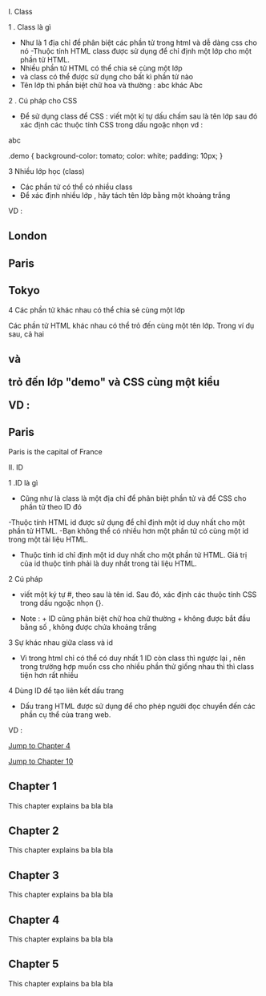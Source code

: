 I. Class

1 . Class là gì 

- Như là 1 địa chỉ để phân biệt các phần tử trong html và  dễ dàng css cho nó
-Thuộc tính HTML class được sử dụng để chỉ định một lớp cho một phần tử HTML.
- Nhiều phần tử HTML có thể chia sẻ cùng một lớp
- và class có thể được sử dụng cho bất kì phần tử nào 
- Tên lớp thì phần biệt chữ hoa và thường : abc khác Abc


2 . Cú pháp cho CSS

-  Để sử dụng class để CSS :    viết một kí tự dấu chấm sau là tên lớp sau đó xác định các thuộc tính CSS trong dấu ngoặc nhọn
vd :  
<p class="demo">abc</p>
.demo {
  background-color: tomato;
  color: white;
  padding: 10px;
}

3 Nhiều lớp học (class)

- Các phần tử có thể có nhiều class
- Để xác định nhiều lớp , hãy tách tên lớp bằng một khoảng trắng

VD : 
<h2 class="city main">London</h2>
<h2 class="city">Paris</h2>
<h2 class="city">Tokyo</h2>

4 Các phần tử khác nhau có thể chia sẻ cùng một lớp

Các phần tử HTML khác nhau có thể trỏ đến cùng một tên lớp.
Trong ví dụ sau, cả hai <h2>và <p> trỏ đến lớp "demo" và CSS cùng một kiểu

VD : 
<h2 class="city">Paris</h2>
<p class="city">Paris is the capital of France</p>


II. ID

1 .ID là gì
- Cũng như là class là một địa chỉ để phân biệt phần tử và để CSS  cho phần tử theo ID đó

-Thuộc tính HTML id được sử dụng để chỉ định một id duy nhất cho một phần tử HTML.
-Bạn không thể có nhiều hơn một phần tử có cùng một id trong một tài liệu HTML.

- Thuộc tính id chỉ định một id duy nhất cho một phần tử HTML. Giá trị của id thuộc tính phải là duy nhất trong tài liệu HTML.

2 Cú pháp 
 - viết một ký tự  #, theo sau là tên id. Sau đó, xác định các thuộc tính CSS trong dấu ngoặc nhọn {}.

 * Note :  + ID cũng phân biệt chữ hoa chữ thường 
                +  không được bắt đầu bằng số , không được chứa khoảng trắng

3 Sự  khác nhau giữa class và id

- Vì trong html chỉ có thể có duy nhất 1 ID còn class thì ngược lại , nên trong trường hợp muốn css cho nhiều phần thử giống nhau thì thì class tiện hơn rất nhiều

4 Dùng ID để tạo liên kết dấu trang    
- Dấu trang HTML được sử dụng để cho phép người đọc chuyển đến các phần cụ thể của trang web.

VD : 
<p><a href="#C2">Jump to Chapter 4</a></p> 
<p><a href="#C4">Jump to Chapter 10</a></p>

<h2>Chapter 1</h2>
<p>This chapter explains ba bla bla</p>

<h2 id="C2">Chapter 2</h2>
<p>This chapter explains ba bla bla</p>

<h2>Chapter 3</h2>
<p>This chapter explains ba bla bla</p>

<h2 id="C4">Chapter 4</h2>
<p>This chapter explains ba bla bla</p>

<h2>Chapter 5</h2>
<p>This chapter explains ba bla bla</p>
